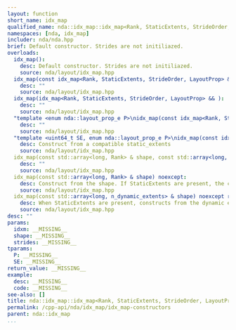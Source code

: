 ```yaml
---
layout: function
short_name: idx_map
qualified_name: nda::idx_map::idx_map<Rank, StaticExtents, StrideOrder, LayoutProp>
namespaces: [nda, idx_map]
includer: nda/nda.hpp
brief: Default constructor. Strides are not initiliazed.
overloads:
  idx_map():
    desc: Default constructor. Strides are not initiliazed.
    source: nda/layout/idx_map.hpp
  idx_map(const idx_map<Rank, StaticExtents, StrideOrder, LayoutProp> & ):
    desc: ""
    source: nda/layout/idx_map.hpp
  idx_map(idx_map<Rank, StaticExtents, StrideOrder, LayoutProp> && ):
    desc: ""
    source: nda/layout/idx_map.hpp
  "template <enum nda::layout_prop_e P>\nidx_map(const idx_map<Rank, StaticExtents, StrideOrder, P> & idxm) noexcept":
    desc: ""
    source: nda/layout/idx_map.hpp
  "template <uint64_t SE, enum nda::layout_prop_e P>\nidx_map(const idx_map<Rank, SE, StrideOrder, P> & idxm) noexcept(false)":
    desc: Construct from a compatible static_extents
    source: nda/layout/idx_map.hpp
  idx_map(const std::array<long, Rank> & shape, const std::array<long, Rank> & strides) noexcept:
    desc: ""
    source: nda/layout/idx_map.hpp
  idx_map(const std::array<long, Rank> & shape) noexcept:
    desc: Construct from the shape. If StaticExtents are present, the corresponding component of the shape must be equal to it.
    source: nda/layout/idx_map.hpp
  idx_map(const std::array<long, n_dynamic_extents> & shape) noexcept requires ((n_dynamic_extents != Rank) and (n_dynamic_extents != 0)):
    desc: When StaticExtents are present, constructs from the dynamic extents only
    source: nda/layout/idx_map.hpp
desc: ""
params:
  idxm: __MISSING__
  shape: __MISSING__
  strides: __MISSING__
tparams:
  P: __MISSING__
  SE: __MISSING__
return_value: __MISSING__
example:
  desc: __MISSING__
  code: __MISSING__
see-also: []
title: nda::idx_map::idx_map<Rank, StaticExtents, StrideOrder, LayoutProp>
permalink: /cpp-api/nda/idx_map/idx_map-constructors
parent: nda::idx_map
...
```


